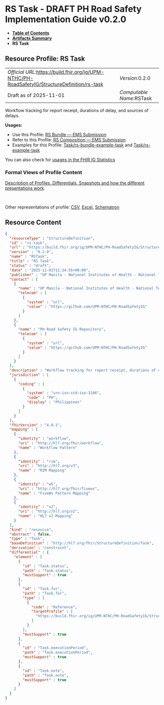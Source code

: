 # RS Task - DRAFT PH Road Safety Implementation Guide v0.2.0

* [**Table of Contents**](toc.md)
* [**Artifacts Summary**](artifacts.md)
* **RS Task**

## Resource Profile: RS Task 

| | |
| :--- | :--- |
| *Official URL*:https://build.fhir.org/ig/UPM-NTHC/PH-RoadSafetyIG/StructureDefinition/rs-task | *Version*:0.2.0 |
| Draft as of 2025-11-01 | *Computable Name*:RSTask |

 
Workflow tracking for report receipt, durations of delay, and sources of delays. 

**Usages:**

* Use this Profile: [RS Bundle — EMS Submission](StructureDefinition-rs-bundle-ems.md)
* Refer to this Profile: [RS Composition — EMS Submission](StructureDefinition-rs-composition-ems.md)
* Examples for this Profile: [Task/rs-bundle-example-task](Task-rs-bundle-example-task.md) and [Task/rs-example-task](Task-rs-example-task.md)

You can also check for [usages in the FHIR IG Statistics](https://packages2.fhir.org/xig/example.fhir.ph.roadsafety|current/StructureDefinition/rs-task)

### Formal Views of Profile Content

 [Description of Profiles, Differentials, Snapshots and how the different presentations work](http://build.fhir.org/ig/FHIR/ig-guidance/readingIgs.html#structure-definitions). 

 

Other representations of profile: [CSV](StructureDefinition-rs-task.csv), [Excel](StructureDefinition-rs-task.xlsx), [Schematron](StructureDefinition-rs-task.sch) 



## Resource Content

```json
{
  "resourceType" : "StructureDefinition",
  "id" : "rs-task",
  "url" : "https://build.fhir.org/ig/UPM-NTHC/PH-RoadSafetyIG/StructureDefinition/rs-task",
  "version" : "0.2.0",
  "name" : "RSTask",
  "title" : "RS Task",
  "status" : "draft",
  "date" : "2025-11-01T11:24:55+00:00",
  "publisher" : "UP Manila - National Institutes of Health - National Telehealth Center",
  "contact" : [
    {
      "name" : "UP Manila - National Institutes of Health - National Telehealth Center",
      "telecom" : [
        {
          "system" : "url",
          "value" : "https://github.com/UPM-NTHC/PH-RoadSafetyIG"
        }
      ]
    },
    {
      "name" : "PH Road Safety IG Repository",
      "telecom" : [
        {
          "system" : "url",
          "value" : "https://github.com/UPM-NTHC/PH-RoadSafetyIG"
        }
      ]
    }
  ],
  "description" : "Workflow tracking for report receipt, durations of delay, and sources of delays.",
  "jurisdiction" : [
    {
      "coding" : [
        {
          "system" : "urn:iso:std:iso:3166",
          "code" : "PH",
          "display" : "Philippines"
        }
      ]
    }
  ],
  "fhirVersion" : "4.0.1",
  "mapping" : [
    {
      "identity" : "workflow",
      "uri" : "http://hl7.org/fhir/workflow",
      "name" : "Workflow Pattern"
    },
    {
      "identity" : "rim",
      "uri" : "http://hl7.org/v3",
      "name" : "RIM Mapping"
    },
    {
      "identity" : "w5",
      "uri" : "http://hl7.org/fhir/fivews",
      "name" : "FiveWs Pattern Mapping"
    },
    {
      "identity" : "v2",
      "uri" : "http://hl7.org/v2",
      "name" : "HL7 v2 Mapping"
    }
  ],
  "kind" : "resource",
  "abstract" : false,
  "type" : "Task",
  "baseDefinition" : "http://hl7.org/fhir/StructureDefinition/Task",
  "derivation" : "constraint",
  "differential" : {
    "element" : [
      {
        "id" : "Task.status",
        "path" : "Task.status",
        "mustSupport" : true
      },
      {
        "id" : "Task.for",
        "path" : "Task.for",
        "type" : [
          {
            "code" : "Reference",
            "targetProfile" : [
              "https://build.fhir.org/ig/UPM-NTHC/PH-RoadSafetyIG/StructureDefinition/rs-patient"
            ]
          }
        ],
        "mustSupport" : true
      },
      {
        "id" : "Task.executionPeriod",
        "path" : "Task.executionPeriod",
        "mustSupport" : true
      },
      {
        "id" : "Task.note",
        "path" : "Task.note",
        "mustSupport" : true
      }
    ]
  }
}

```
